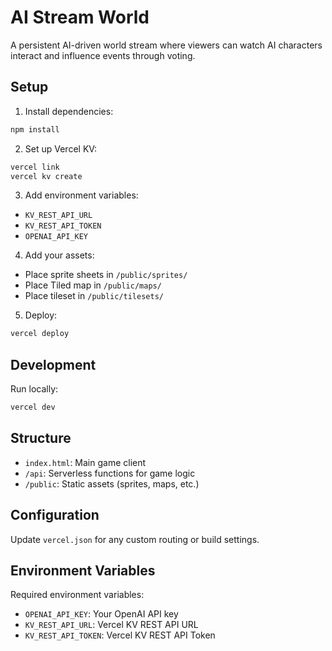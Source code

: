 # AI Stream World

A persistent AI-driven world stream where viewers can watch AI characters interact and influence events through voting.

## Setup

1. Install dependencies:
```bash
npm install
```

2. Set up Vercel KV:
```bash
vercel link
vercel kv create
```

3. Add environment variables:
- `KV_REST_API_URL`
- `KV_REST_API_TOKEN`
- `OPENAI_API_KEY`

4. Add your assets:
- Place sprite sheets in `/public/sprites/`
- Place Tiled map in `/public/maps/`
- Place tileset in `/public/tilesets/`

5. Deploy:
```bash
vercel deploy
```

## Development

Run locally:
```bash
vercel dev
```

## Structure

- `index.html`: Main game client
- `/api`: Serverless functions for game logic
- `/public`: Static assets (sprites, maps, etc.)

## Configuration

Update `vercel.json` for any custom routing or build settings.

## Environment Variables

Required environment variables:
- `OPENAI_API_KEY`: Your OpenAI API key
- `KV_REST_API_URL`: Vercel KV REST API URL
- `KV_REST_API_TOKEN`: Vercel KV REST API Token